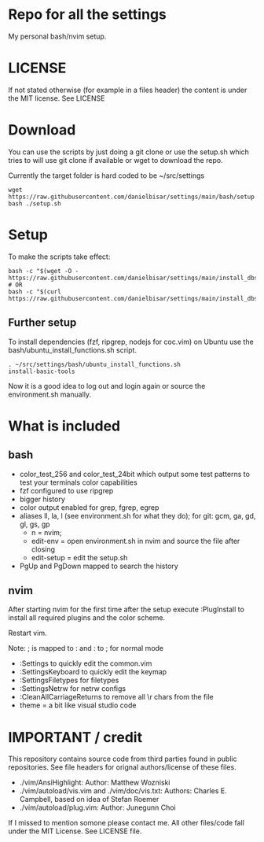 # Repo for all the settings

My personal bash/nvim setup.

# LICENSE

If not stated otherwise (for example in a files header) the content is under the MIT license.
See LICENSE

# Download

You can use the scripts by just doing a git clone or use the setup.sh
which tries to will use git clone if available or wget to download the repo.

Currently the target folder is hard coded to be ~/src/settings

```
wget https://raw.githubusercontent.com/danielbisar/settings/main/bash/setup.sh
bash ./setup.sh
```
# Setup

To make the scripts take effect:

```
bash -c "$(wget -O - https://raw.githubusercontent.com/danielbisar/settings/main/install_dbs.sh)"
# OR
bash -c "$(curl https://raw.githubusercontent.com/danielbisar/settings/main/install_dbs.sh)"
```

## Further setup

To install dependencies (fzf, ripgrep, nodejs for coc.vim) on Ubuntu use the
bash/ubuntu_install_functions.sh script.

```
. ~/src/settings/bash/ubuntu_install_functions.sh
install-basic-tools
```

Now it is a good idea to log out and login again or source the environment.sh manually.

# What is included

## bash

- color_test_256 and color_test_24bit which output some test patterns to test your terminals color capabilities 
- fzf configured to use ripgrep
- bigger history
- color output enabled for grep, fgrep, egrep
- aliases ll, la, l (see environment.sh for what they do); for git: gcm, ga, gd, gl, gs, gp
    - n = nvim; 
    - edit-env = open environment.sh in nvim and source the file after closing
    - edit-setup = edit the setup.sh
- PgUp and PgDown mapped to search the history

## nvim

After starting nvim for the first time after the setup execute :PlugInstall to install all required
plugins and the color scheme.

Restart vim.

Note: ; is mapped to : and : to ; for normal mode

- :Settings to quickly edit the common.vim
- :SettingsKeyboard to quickly edit the keymap
- :SettingsFiletypes for filetypes
- :SettingsNetrw for netrw configs
- :CleanAllCarriageReturns to remove all \r chars from the file
- theme = a bit like visual studio code

# IMPORTANT / credit

This repository contains source code from third parties found in public repositories.
See file headers for orignal authors/license of these files.

- ./vim/AnsiHighlight: Author: Matthew Wozniski 
- ./vim/autoload/vis.vim and ./vim/doc/vis.txt: Authors: Charles E. Campbell, based on idea of Stefan Roemer
- ./vim/autoload/plug.vim: Author: Junegunn Choi

If I missed to mention somone please contact me. All other files/code fall under the MIT License.
See LICENSE file.

